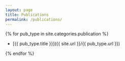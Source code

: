 ```yaml
---
layout: page
title: Publications
permalink: /publications/
---
```


{% for pub_type in site.categories.publication %}
    
- [{{ pub_type.title }}]({{ site.url }}/{{ pub_type.url }})

{% endfor %}

